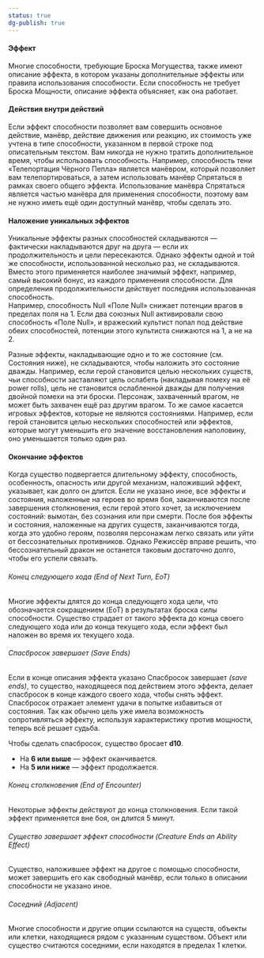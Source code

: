```yaml
---
status: true
dg-publish: true
---
```

#### Эффект
Многие способности, требующие Броска Могущества, также имеют описание эффекта, в котором указаны дополнительные эффекты или правила использования способности. Если способность не требует Броска Мощности, описание эффекта объясняет, как она работает.

#### Действия внутри действий
Если эффект способности позволяет вам совершить основное действие, манёвр, действие движения или реакцию, их стоимость уже учтена в типе способности, указанном в первой строке под описательным текстом. Вам никогда не нужно тратить дополнительное время, чтобы использовать способность. Например, способность тени «Телепортация Чёрного Пепла» является манёвром, который позволяет вам телепортироваться, а затем использовать манёвр Спрятаться в рамках своего общего эффекта. Использование манёвра Спрятаться является частью манёвра для применения способности, поэтому вам не нужно иметь ещё один доступный манёвр, чтобы сделать это.

#### Наложение уникальных эффектов
Уникальные эффекты разных способностей складываются — фактически накладываются друг на друга — если их продолжительность и цели пересекаются. Однако эффекты одной и той же способности, использованной несколько раз, не складываются. Вместо этого применяется наиболее значимый эффект, например, самый высокий бонус, из каждого применения способности. Для определения продолжительности действует последняя использованная способность.  
Например, способность Null «Поле Null» снижает потенции врагов в пределах поля на 1. Если два союзных Null активировали свою способность «Поле Null», и вражеский культист попал под действие обеих способностей, потенции этого культиста снижаются на 1, а не на 2.

Разные эффекты, накладывающие одно и то же состояние (см. Состояния ниже), не складываются, чтобы наложить это состояние дважды. Например, если герой становится целью нескольких существ, чьи способности заставляют цель ослабеть (накладывая помеху на её power rolls), цель не становится ослабленной дважды для получения двойной помехи на эти броски. Персонаж, захваченный врагом, не может быть захвачен ещё раз другим врагом. То же самое касается игровых эффектов, которые не являются состояниями. Например, если герой становится целью нескольких способностей или эффектов, которые могут уменьшить его значение восстановления наполовину, оно уменьшается только один раз.

#### Окончание эффектов
Когда существо подвергается длительному эффекту, способность, особенность, опасность или другой механизм, наложивший эффект, указывает, как долго он длится. Если не указано иное, все эффекты и состояния, наложенные на героев во время боя, заканчиваются после завершения столкновения, если герой этого хочет, за исключением состояний: вымотан, без сознания или при смерти. После боя эффекты и состояния, наложенные на других существ, заканчиваются тогда, когда это удобно героям, позволяя персонажам легко связать или уйти от бессознательных противников. Однако Режиссёр вправе решить, что бессознательный дракон не останется таковым достаточно долго, чтобы его успели связать.

###### Конец следующего хода (End of Next Turn, EoT)

Многие эффекты длятся до конца следующего хода цели, что обозначается сокращением (EoT) в результатах броска силы способности. Существо страдает от такого эффекта до конца своего следующего хода или до конца текущего хода, если эффект был наложен во время их текущего хода.

###### Спасбросок завершает (Save Ends)

Если в конце описания эффекта указано Спасбросок завершает _(save ends)_, то существо, находящееся под действием этого эффекта, делает спасбросок в конце каждого своего хода, чтобы снять эффект.  Спасбросок отражает элемент удачи в попытке избавиться от состояния. Так как обычно цель уже имела возможность сопротивляться эффекту, используя характеристику против мощности, теперь всё решает судьба.

Чтобы сделать спасбросок, существо бросает **d10**.
- На **6 или выше** — эффект оканчивается.
- На **5 или ниже** — эффект продолжается.

###### Конец столкновения (End of Encounter)

Некоторые эффекты действуют до конца столкновения. Если такой эффект применяется вне боя, он длится 5 минут.

###### Существо завершает эффект способности (Creature Ends an Ability Effect)

Существо, наложившее эффект на другое с помощью способности, может завершить его как свободный манёвр, если только в описании способности не указано иное.

###### Соседний (Adjacent)

Многие способности и другие опции ссылаются на существ, объекты или клетки, находящиеся рядом с указанным существом.  Объект или существо считаются соседними, если находятся в пределах 1 клетки.